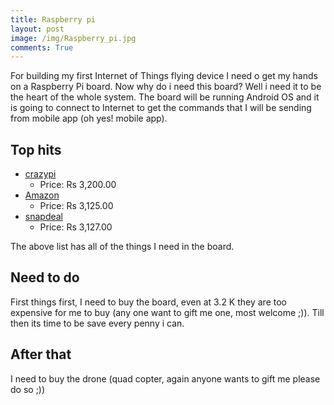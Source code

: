 ```yaml
---
title: Raspberry pi
layout: post
image: /img/Raspberry_pi.jpg
comments: True
---
```


For building my first Internet of Things flying device I need o get my hands on a Raspberry Pi board. Now why do i need this board?
Well i need it to be the heart of the whole system. The board will be running Android OS and it is going to connect to Internet
to get the commands that I will be sending from mobile app (oh yes! mobile app).

Top hits
------------
* [crazypi](https://www.crazypi.com/RASPBERRY-PI-2-MODEL-B-INDIA)
	* Price: Rs 3,200.00 
* [Amazon](http://www.amazon.in/Raspberry-Pi-MODB-Quad-core/dp/B00T7EE3D0/ref=pd_cp_pc_0)
	* Price: Rs 3,125.00 
* [snapdeal](http://www.snapdeal.com/product/raspberry-pi-model-b-plus/2089912179)
	* Price: Rs 3,127.00

The above list has all of the things I need in the board.

Need to do
------------
First  things first, I need to buy the board, even at 3.2 K they are too expensive for me to buy (any one want to gift me one, most welcome ;)).
Till then its time to be save every penny i can.

After that
------------
I need to buy the drone (quad copter, again anyone wants to gift me please do so ;)) 





